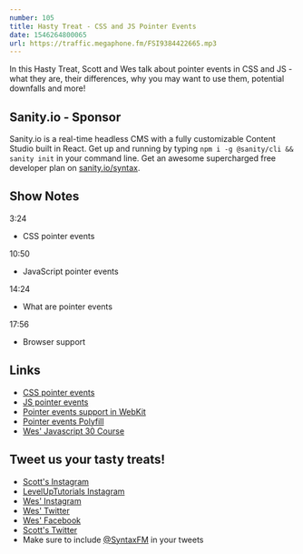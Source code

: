 ```yaml
---
number: 105
title: Hasty Treat - CSS and JS Pointer Events
date: 1546264800065
url: https://traffic.megaphone.fm/FSI9384422665.mp3
---
```


In this Hasty Treat, Scott and Wes talk about pointer events in CSS and JS - what they are, their differences, why you may want to use them, potential downfalls and more! 

## Sanity.io - Sponsor

Sanity.io is a real-time headless CMS with a fully customizable Content Studio built in React. Get up and running by typing `npm i -g @sanity/cli && sanity init` in your command line. Get an awesome supercharged free developer plan on [sanity.io/syntax](https://sanity.io/syntax?utm_source=syntax-fm&utm_campaign=syntax1). 

## Show Notes

3:24

* CSS pointer events

10:50

* JavaScript pointer events

14:24

* What are pointer events

17:56

* Browser support

## Links
* [CSS pointer events](https://developer.mozilla.org/en-US/docs/Web/CSS/pointer-events)
* [JS pointer events](https://developer.mozilla.org/en-US/docs/Web/API/Pointer_events)
* [Pointer events support in WebKit](https://webkit.org/status/#?search=pointer%20events)
* [Pointer events Polyfill](https://github.com/jquery/PEP)
* [Wes' Javascript 30 Course](https://javascript30.com/)

## Tweet us your tasty treats!
* [Scott's Instagram](https://www.instagram.com/stolinski/)
* [LevelUpTutorials Instagram](https://www.instagram.com/LevelUpTutorials/)
* [Wes' Instagram](https://www.instagram.com/wesbos/)
* [Wes' Twitter](https://twitter.com/wesbos)
* [Wes' Facebook](https://www.facebook.com/wesbos.developer)
* [Scott's Twitter](https://twitter.com/stolinski)
* Make sure to include [@SyntaxFM](https://twitter.com/SyntaxFM) in your tweets
